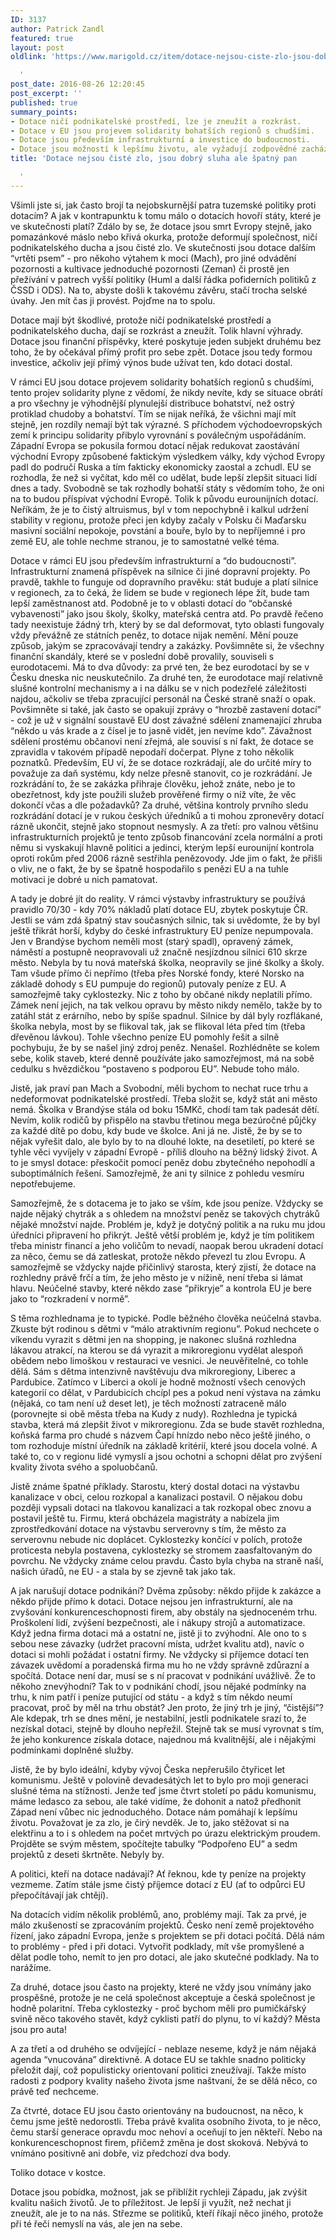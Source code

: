 ```yaml
---
ID: 3137
author: Patrick Zandl
featured: true
layout: post
oldlink: 'https://www.marigold.cz/item/dotace-nejsou-ciste-zlo-jsou-dobry-sluha-ale-spatny-pan

  '
post_date: 2016-08-26 12:20:45
post_excerpt: ''
published: true
summary_points:
- Dotace ničí podnikatelské prostředí, lze je zneužít a rozkrást.
- Dotace v EU jsou projevem solidarity bohatších regionů s chudšími.
- Dotace jsou především infrastrukturní a investice do budoucnosti.
- Dotace jsou možností k lepšímu životu, ale vyžadují zodpovědné zacházení a správu.
title: 'Dotace nejsou čisté zlo, jsou dobrý sluha ale špatný pan

  '
---
```


Všimli jste si, jak často brojí ta nejobskurnější patra tuzemské politiky proti dotacím? A jak v kontrapunktu k tomu málo o dotacích hovoří státy, které je ve skutečnosti platí? Zdálo by se, že dotace jsou smrt Evropy stejně, jako pomazánkové máslo nebo křivá okurka, protože deformují společnost, ničí podnikatelského ducha a jsou čisté zlo. Ve skutečnosti jsou dotace dalším “vrtěti psem” - pro někoho výtahem k moci (Mach), pro jiné odvádění pozornosti a kultivace jednoduché pozornosti (Zeman) či prostě jen přežívání v patrech vyšší politiky (Huml a další řádka pofiderních politiků z ČSSD i ODS). Na to, abyste došli k takovému závěru, stačí trocha selské úvahy. Jen mít čas ji provést. Pojďme na to spolu. 

Dotace mají být škodlivé, protože ničí podnikatelské prostředí a podnikatelského ducha, dají se rozkrást a zneužít. Tolik hlavní výhrady. Dotace jsou finanční příspěvky, které poskytuje jeden subjekt druhému bez toho, že by očekával přímý profit pro sebe zpět. Dotace jsou tedy formou investice, ačkoliv její přímý výnos bude užívat ten, kdo dotaci dostal. 

V rámci EU jsou dotace projevem solidarity bohatších regionů s chudšími, tento projev solidarity plyne z vědomí, že nikdy nevíte, kdy se situace obrátí a pro všechny je výhodnější plynulejší distribuce bohatství, než ostrý protiklad chudoby a bohatství. Tím se nijak neříká, že všichni mají mít stejně, jen rozdíly nemají být tak výrazné. S příchodem východoevropských zemí k principu solidarity přibylo vyrovnání s poválečným uspořádáním. Západní Evropa se pokusila formou dotací nějak redukovat zaostávání východní Evropy způsobené faktickým výsledkem války, kdy východ Evropy padl do područí Ruska a tím fakticky ekonomicky zaostal a zchudl. EU se rozhodla, že než si vyčítat, kdo měl co udělat, bude lepší zlepšit situaci lidí dnes a tady. Svobodně se tak rozhodly bohatší státy s vědomím toho, že oni na to budou příspívat východní Evropě. Tolik k původu eurounijních dotací. Neříkám, že je to čistý altruismus, byl v tom nepochybně i kalkul udržení stability v regionu, protože přeci jen kdyby začaly v Polsku či Maďarsku masivní sociální nepokoje, povstání a bouře, bylo by to nepříjemné i pro země EU, ale tohle nechme stranou, je to samostatné velké téma. 

Dotace v rámci EU jsou především infrastrukturní a “do budoucnosti”. Infrastrukturní znamená příspěvek na silnice či jiné dopravní projekty. Po pravdě, takhle to funguje od dopravního pravěku: stát buduje a platí silnice v regionech, za to čeká, že lidem se bude v regionech lépe žít, bude tam lepší zaměstnanost atd. Podobně je to v oblasti dotací do “občanské vybavenosti” jako jsou školy, školky, mateřská centra atd. Po pravdě řečeno tady neexistuje žádný trh, který by se dal deformovat, tyto oblasti fungovaly vždy převážně ze státních peněz, to dotace nijak nemění. Mění pouze způsob, jakým se zpracovávají tendry a zakázky. Povšimněte si, že všechny finanční skandály, které se v poslední době provalily, souviseli s eurodotacemi. Má to dva důvody: za prvé ten, že bez eurodotací by se v Česku dneska nic neuskutečnilo. Za druhé ten, že eurodotace mají relativně slušné kontrolní mechanismy a i na dálku se v nich podezřelé záležitosti najdou, ačkoliv se třeba zpracující personál na České straně snaží o opak. Povšimněte si také, jak často se opakují zprávy o “hrozbě zastavení dotací” - což je už v signální soustavě EU dost závažné sdělení znamenající zhruba “někdo u vás krade a z čísel je to jasně vidět, jen nevíme kdo”. Závažnost sdělení prostému občanovi není zřejmá, ale souvisí s ní fakt, že dotace se zpravidla v takovém případě nepodaří dočerpat. Plyne z toho několik poznatků. Především, EU ví, že se dotace rozkrádají, ale do určité míry to považuje za daň systému, kdy nelze přesně stanovit, co je rozkrádání. Je rozkrádání to, že se zakázka přihraje člověku, jehož znáte, nebo je to obezřetnost, kdy jste použili služeb prověřené firmy o níž víte, že věc dokončí včas a dle požadavků? Za druhé, většina kontroly prvního sledu rozkrádání dotací je v rukou českých úředníků a ti mohou zpronevěry dotací rázně ukončit, stejně jako stopnout nesmysly. A za třetí: pro valnou většinu infrastrukturních projektů je tento způsob financování zcela normální a proti němu si vyskakují hlavně politici a jedinci, kterým lepší eurounijní kontrola oproti rokům před 2006 rázně sestřihla penězovody. Jde jim o fakt, že přišli o vliv, ne o fakt, že by se špatně hospodařilo s penězi EU a na tuhle motivaci je dobré u nich pamatovat. 

A tady je dobré jít do reality. V rámci výstavby infrastruktury se používá pravidlo 70/30 - kdy 70% nákladů platí dotace EU, zbytek poskytuje ČR. Jestli se vám zdá špatný stav současných silnic, tak si uvědomte, že by byl ještě třikrát horší, kdyby do české infrastruktury EU peníze nepumpovala. Jen v Brandýse bychom neměli most (starý spadl), opravený zámek, náměstí a postupně neopravovali už značně nesjízdnou silnici 610 skrze město. Nebyla by tu nová mateřská školka, neopravily se jiné školky a školy. Tam všude přímo či nepřímo (třeba přes Norské fondy, které Norsko na základě dohody s EU pumpuje do regionů) putovaly peníze z EU. A samozřejmě taky cyklostezky. Nic z toho by občané nikdy neplatili přímo. Zámek není jejich, na tak velkou opravu by město nikdy nemělo, takže by to zatáhl stát z erárního, nebo by spíše spadnul. Silnice by dál byly rozflákané, školka nebyla, most by se flikoval tak, jak se flikoval léta před tím (třeba dřevěnou lávkou). Tohle všechno peníze EU pomohly řešit a silně pochybuju, že by se našel jiný zdroj peněz. Nenašel. Rozhlédněte se kolem sebe, kolik staveb, které denně používáte jako samozřejmost, má na sobě cedulku s hvězdičkou “postaveno s podporou EU”. Nebude toho málo. 

Jistě, jak praví pan Mach a Svobodní, měli bychom to nechat ruce trhu a nedeformovat podnikatelské prostředí. Třeba složit se, když stát ani město nemá. Školka v Brandýse stála od boku 15MKč, chodí tam tak padesát dětí. Nevím, kolik rodičů by přispělo na stavbu třetinou mega bezúročné půjčky za každé dítě po dobu, kdy bude ve školce. Ani já ne. Jistě, že by se to nějak vyřešit dalo, ale bylo by to na dlouhé lokte, na desetiletí, po které se tyhle věci vyvíjely v západní Evropě - příliš dlouho na běžný lidský život. A to je smysl dotace: přeskočit pomocí peněz dobu zbytečného nepohodlí a suboptimálních řešení. Samozřejmě, že ani ty silnice z pohledu vesmíru nepotřebujeme. 

Samozřejmě, že s dotacema je to jako se vším, kde jsou peníze. Vždycky se najde nějaký chytrák a s ohledem na množství peněz se takových chytráků nějaké množství najde. Problém je, když je dotyčný politik a na ruku mu jdou úředníci připravení ho přikrýt. Ještě větší problém je, když je tím politikem třeba ministr financí a jeho voličům to nevadí, naopak berou ukradení dotací za něco, čemu se dá zatleskat, protože někdo převezl tu zlou Evropu. A samozřejmě se vždycky najde přičinlivý starosta, který zjistí, že dotace na rozhledny právě frčí a tím, že jeho město je v nížině, není třeba si lámat hlavu. Neúčelné stavby, které někdo zase “přikryje” a kontrola EU je bere jako to “rozkradení v normě”. 

S těma rozhlednama je to typické. Podle běžného člověka neúčelná stavba. Zkuste být rodinou s dětmi v “málo atraktivním regionu”. Pokud nechcete o víkendu vyrazit s dětmi jen na shopping, je nakonec slušná rozhledna lákavou atrakcí, na kterou se dá vyrazit a mikroregionu vydělat alespoň obědem nebo limoškou v restauraci ve vesnici. Je neuvěřitelné, co tohle dělá. Sám s dětma intenzivně navštěvuju dva mikroregiony, Liberec a Pardubice. Zatímco v Liberci a okolí je hodně možností všech cenových kategorií co dělat, v Pardubicích chcípl pes a pokud není výstava na zámku (nějaká, co tam není už deset let), je těch možností zatraceně málo (porovnejte si obě města třeba na Kudy z nudy). Rozhledna je typická stavba, která má zlepšit život v mikroregionu. Zda se bude stavět rozhledna, koňská farma  pro chudé s názvem Čapí hnízdo nebo něco ještě jiného, o tom rozhoduje místní úředník na základě kritérií, které jsou docela volné. A také to, co v regionu lidé vymyslí a jsou ochotni a schopni dělat pro zvýšení kvality života svého a spoluobčanů. 

Jistě známe špatné příklady. Starostu, který dostal dotaci na výstavbu kanalizace v obci, celou rozkopal a kanalizaci postavil. O nějakou dobu později vypsali dotaci na tlakovou kanalizaci a tak rozkopal obec znovu a postavil ještě tu. Firmu, která obcházela magistráty a nabízela jim zprostředkování dotace na výstavbu serverovny s tím, že město za serverovnu nebude nic doplácet. Cyklostezky končící v polích, protože proticesta nebyla postavena, cyklostezky se stromem zaasfaltovaným do povrchu. Ne vždycky známe celou pravdu. Často byla chyba na straně naší, našich úřadů, ne EU - a stala by se zjevně tak jako tak. 

A jak narušují dotace podnikání? Dvěma způsoby: někdo přijde k zakázce a někdo přijde přímo k dotaci. Dotace nejsou jen infrastrukturní, ale na zvyšování konkurenceschopnosti firem, aby obstály na sjednoceném trhu. Proškolení lidí, zvýšení bezpečnosti, ale i nákupy strojů a automatizace. Když jedna firma dotaci má a ostatní ne, jistě ji to zvýhodní. Ale ono to s sebou nese závazky (udržet pracovní místa, udržet kvalitu atd), navíc o dotaci si mohli požádat i ostatní firmy. Ne vždycky si příjemce dotací ten závazek uvědomí a poradenská firma mu ho ne vždy správně zdůrazní a spočítá. Dotace není dar, musí se s ní pracovat v podnikání uvážlivě. Že to někoho znevýhodní? Tak to v podnikání chodí, jsou nějaké podmínky na trhu, k nim patří i peníze putující od státu - a když s tím někdo neumí pracovat, proč by měl na trhu obstát? Jen proto, že jiný trh je jiný, “čistější”? Ale kdepak, trh se dnes mění, je nestabilní, jestli podnikatele srazí to, že nezískal dotaci, stejně by dlouho nepřežil. Stejně tak se musí vyrovnat s tím, že jeho konkurence získala dotace, najednou má kvalitnější, ale i nějakými podmínkami doplněné služby. 

Jistě, že by bylo ideální, kdyby vývoj Česka nepřerušilo čtyřicet let komunismu. Ještě v polovině devadesátých let to bylo pro moji generaci slušné téma na stížnosti. Jenže teď jsme čtvrt století po pádu komunismu, máme ledasco za sebou, ale také vidíme, že dohonit a natož předhonit Západ není vůbec nic jednoduchého. Dotace nám pomáhají k lepšímu životu. Považovat je za zlo, je čirý nevděk. Je to, jako stěžovat si na elektřinu a to i s ohledem na počet mrtvých po úrazu elektrickým proudem. Projděte se svým městem, spočítejte tabulky “Podpořeno EU” a sedm projektů z deseti škrtněte. Nebyly by. 

A politici, kteří na dotace nadávají? Ať řeknou, kde ty peníze na projekty vezmeme. Zatím stále jsme čistý příjemce dotací z EU (ať to odpůrci EU přepočítávají jak chtějí). 

Na dotacích vidím několik problémů, ano, problémy mají. Tak za prvé, je málo zkušeností se zpracováním projektů. Česko není země projektového řízení, jako západní Evropa, jenže s projektem se při dotaci počítá. Dělá nám to problémy - před i při dotaci. Vytvořit podklady, mít vše promyšlené a dělat podle toho, nemít to jen pro dotaci, ale jako skutečné podklady. Na to narážíme. 

Za druhé, dotace jsou často na projekty, které ne vždy jsou vnímány jako prospěšné, protože je ne celá společnost akceptuje a česká společnost je hodně polaritní. Třeba cyklostezky - proč bychom měli pro pumičkářský svině něco takového stavět, když cyklisti patří do plynu, to ví každý? Města jsou pro auta!

A za třetí a od druhého se odvíjející - neblaze neseme, když je nám nějaká agenda “vnucována” direktivně. A dotace EU se takhle snadno politicky přeložit dají, což populisticky orientovaní politici zneužívají. Takže místo radosti z podpory kvality našeho života jsme naštvaní, že se dělá něco, co právě teď nechceme. 

Za čtvrté, dotace EU jsou často orientovány na budoucnost, na něco, k čemu jsme ještě nedorostli. Třeba právě kvalita osobního života, to je něco, čemu starší generace opravdu moc nehoví a oceňují to jen někteří. Nebo na konkurenceschopnost firem, přičemž změna je dost skoková. Nebývá to vnímáno positivně ani dobře, viz předchozí dva body. 

Toliko dotace v kostce. 

Dotace jsou pobídka, možnost, jak se přiblížit rychleji Západu, jak zvýšit kvalitu našich životů. Je to příležitost. Je lepší ji využít, než nechat ji zneužít, ale je to na nás. Střezme se politiků, kteří říkají něco jiného, protože při té řeči nemyslí na vás, ale jen na sebe.